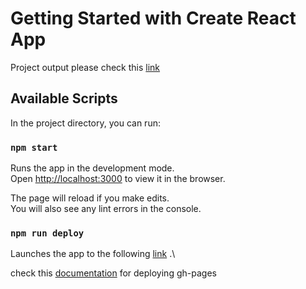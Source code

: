 # Getting Started with Create React App

Project output please check this [link](https://ikmofem7.github.io/shopping-cart)

## Available Scripts

In the project directory, you can run:

### `npm start`

Runs the app in the development mode.\
Open [http://localhost:3000](http://localhost:3000) to view it in the browser.

The page will reload if you make edits.\
You will also see any lint errors in the console.

### `npm run deploy`

Launches the app to the following [link](https://ikmofem7.github.io/shopping-cart) .\

check this [documentation](https://dev.to/yuribenjamin/how-to-deploy-react-app-in-github-pages-2a1f) for deploying gh-pages 

